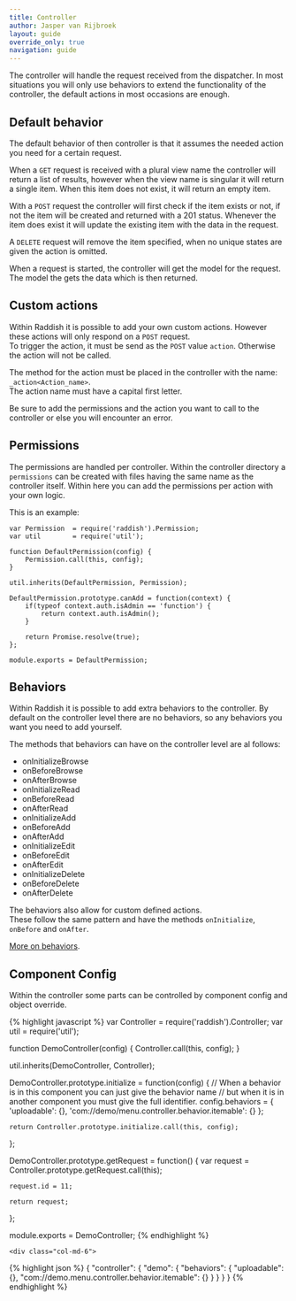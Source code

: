 ```yaml
---
title: Controller
author: Jasper van Rijbroek
layout: guide
override_only: true
navigation: guide
---
```


The controller will handle the request received from the dispatcher.
In most situations you will only use behaviors to extend the functionality of the controller, the default actions in most occasions are enough.

## Default behavior
The default behavior of then controller is that it assumes the needed action you need for a certain request.

When a ```GET``` request is received with a plural view name the controller will return a list of results, however when the view name is singular it will return a single item.
When this item does not exist, it will return an empty item.

With a ```POST``` request the controller will first check if the item exists or not, if not the item will be created and returned with a 201 status.
Whenever the item does exist it will update the existing item with the data in the request.
 
A ```DELETE``` request will remove the item specified, when no unique states are given the action is omitted.

When a request is started, the controller will get the model for the request.
The model the gets the data which is then returned.

## Custom actions
Within Raddish it is possible to add your own custom actions. However these actions will only respond on a ```POST``` request.  
To trigger the action, it must be send as the ```POST``` value ```action```. Otherwise the action will not be called.

The method for the action must be placed in the controller with the name: ```_action<Action_name>```.  
The action name must have a capital first letter.

Be sure to add the permissions and the action you want to call to the controller or else you will encounter an error.

## Permissions
The permissions are handled per controller. Within the controller directory a ```permissions``` can be created with files having the same name as the controller itself.
Within here you can add the permissions per action with your own logic.

This is an example:

```jacascript
var Permission  = require('raddish').Permission;
var util        = require('util');

function DefaultPermission(config) {
    Permission.call(this, config);
}

util.inherits(DefaultPermission, Permission);

DefaultPermission.prototype.canAdd = function(context) {
    if(typeof context.auth.isAdmin == 'function') {
        return context.auth.isAdmin();
    }

    return Promise.resolve(true);
};

module.exports = DefaultPermission;
```

## Behaviors
Within Raddish it is possible to add extra behaviors to the controller.
By default on the controller level there are no behaviors, so any behaviors you want you need to add yourself.

The methods that behaviors can have on the controller level are al follows:

- onInitializeBrowse
- onBeforeBrowse
- onAfterBrowse
- onInitializeRead
- onBeforeRead
- onAfterRead
- onInitializeAdd
- onBeforeAdd
- onAfterAdd
- onInitializeEdit
- onBeforeEdit
- onAfterEdit
- onInitializeDelete
- onBeforeDelete
- onAfterDelete

The behaviors also allow for custom defined actions.  
These follow the same pattern and have the methods ```onInitialize```, ```onBefore``` and ```onAfter```.

[More on behaviors](/guide/getting-started/behaviors.html).

## Component Config
Within the controller some parts can be controlled by component config and object override.

<div class="row">
    <div class="col-md-6">
{% highlight javascript %}
var Controller  = require('raddish').Controller;
var util        = require('util');

function DemoController(config) {
    Controller.call(this, config);
}

util.inherits(DemoController, Controller);

DemoController.prototype.initialize = function(config) {
    // When a behavior is in this component you can just give the behavior name
    // but when it is in another component you must give the full identifier.
    config.behaviors = {
        'uploadable': {},
        'com://demo/menu.controller.behavior.itemable': {}
    };

    return Controller.prototype.initialize.call(this, config);
};

DemoController.prototype.getRequest = function() {
    var request = Controller.prototype.getRequest.call(this);

    request.id = 11;

    return request;
};

module.exports = DemoController;
{% endhighlight %}
    </div>
    
    <div class="col-md-6">
{% highlight json %}
{
    "controller": {
        "demo": {
            "behaviors": {
                "uploadable": {},
                "com://demo.menu.controller.behavior.itemable": {}
            }
        }
    }
}
{% endhighlight %}
    </div>
</div>